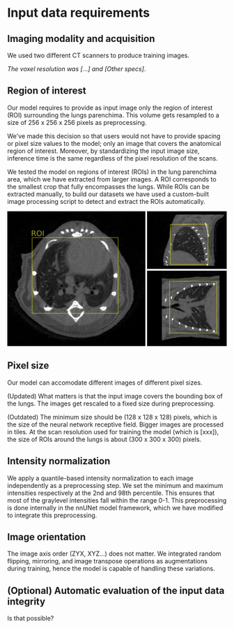 # Input data requirements

## Imaging modality and acquisition

We used two different CT scanners to produce training images.

*The voxel resolution was [...] and [Other specs]*.

## Region of interest

Our model requires to provide as input image only the region of interest (ROI) surrounding the lungs parenchima. This volume gets resampled to a size of 256 x 256 x 256 pixels as preprocessing.

We've made this decision so that users would not have to provide spacing or pixel size values to the model; only an image that covers the anatomical region of interest. Moreover, by standardizing the input image size, inference time is the same regardless of the pixel resolution of the scans.

We tested the model on regions of interest (ROIs) in the lung parenchima area, which we have extracted from larger images. A ROI corresponds to the smallest crop that fully encompasses the lungs. While ROIs can be extracted manually, to build our datasets we have used a custom-built image processing script to detect and extract the ROIs automatically.

![ROI illustration](../images/roi_demo.png)

## Pixel size

Our model can accomodate different images of different pixel sizes.

(Updated) What matters is that the input image covers the bounding box of the lungs. The images get rescaled to a fixed size during preprocessing.

(Outdated) The minimum size should be (128 x 128 x 128) pixels, which is the size of the neural network receptive field. Bigger images are processed in tiles. At the scan resolution used for training the model (which is [xxx]), the size of ROIs around the lungs is about (300 x 300 x 300) pixels.

## Intensity normalization

We apply a quantile-based intensity normalization to each image independently as a preprocessing step. We set the minimum and maximum intensities respectively at the 2nd and 98th percentile. This ensures that most of the graylevel intensities fall within the range 0-1. This preprocessing is done internally in the nnUNet model framework, which we have modified to integrate this preprocessing.

## Image orientation

The image axis order (ZYX, XYZ...) does not matter. We integrated random flipping, mirroring, and image transpose operations as augmentations during training, hence the model is capable of handling these variations.

## (Optional) Automatic evaluation of the input data integrity

Is that possible?